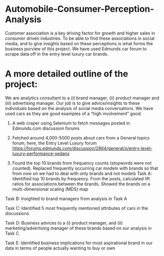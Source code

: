 # Automobile-Consumer-Perception-Analysis

Customer association is a key driving factor for growth and higher sales in consumer driven industries. To be able to find these associations in social media, and to give insights based on these perceptions is what forms the business purview of this project. We have used Edmunds car forum to scrape data off in the entry level luxury car brands.  

# A more detailed outline of the project:
We are analytics consultant to a (i) brand manager, (ii) product manager and (iii) advertising manager. Our job is to give advice/insights to these individuals based on the analysis of social media conversations. We have used cars as they are good examples of a “high involvement” good.
1.	A web craper using Selenium to fetch messages posted in Edmunds.com discussion forums

2.	 Fetched around 4,000-5000 posts about cars from a General topics forum, here, the Entry Level Luxury forum https://forums.edmunds.com/discussion/2864/general/x/entry-level-luxury-performance-sedans

3.	Found the top 10 brands from frequency counts (stopwords were not counted). Replaced frequently occurring car models with brands so that from now on we  had to deal with only brands and not models
Task A: Identified top 10 brands by frequency. From the posts, calculated lift ratios for associations between the brands. 
Showed the brands on a multi-dimensional scaling (MDS) map

Task B: Insighted to brand managers from  analysis in Task A 
  
Task C: Identified 5 most frequently mentioned attributes of cars in the discussions

Task D: Business advices  to a (i) product manager, and (ii) marketing/advertising manager of these brands based on our analysis in Task C

Task E: Identified business implications for most aspirational brand in our data in terms of people actually wanting to buy or own
